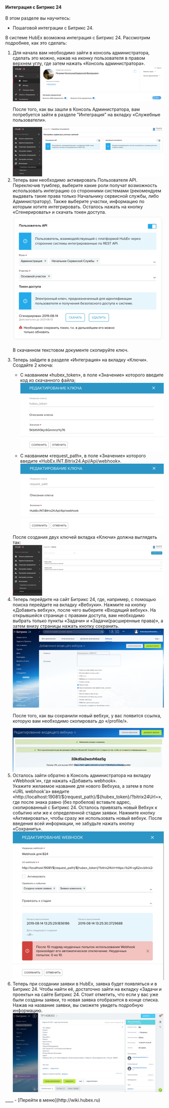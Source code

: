#### Интеграция с Битрикс 24
В этом разделе вы научитесь:
- Пошаговой интеграции с Битрикс 24.

В системе HubEx возможна интеграция с Битрикс 24. Рассмотрим подробнее, как это сделать:
<html>
<body>
<ol type="1">
<li> Для начала вам необходимо зайти в консоль администратора, сделать это можно, нажав на иконку пользователя в правом верхнем углу, где затем нажать «Консоль администратора».</li>
<img src="/attachments/images/FAQ/ADMIN/Integration/integr1.jpg"/>
<p>После того, как вы зашли в Консоль Администратора, вам потребуется зайти в разделе "Интеграция" на вкладку «Служебные пользователи».</p>
<img src="/attachments/images/FAQ/ADMIN/Integration/integr2.png"/>
<li> Теперь вам необходимо активировать Пользователя API. Переключив тумблер, выберите какие роли получат возможность использовать интеграцию со сторонними системами (рекомендуем выдавать такие права только Начальнику сервисной службы, либо Администратору). Также выберите участки, информацию по которым хотите интегрировать. Осталось нажать на кнопку «Сгенерировать» и скачать токен доступа.</li>
<img src="/attachments/images/FAQ/ADMIN/Integration/integr3.png"/>

<p>В скачанном текстовом документе скопируйте ключ.</p>
<li> Теперь зайдите в разделе «Интеграция» на вкладку «Ключи».
Создайте 2 ключа: </li>
<ul>
<li> С названием «hubex_token», в поле «Значение» которого введите код из скачанного файла;</li>
<img src="/attachments/images/FAQ/ADMIN/Integration/integr4.png"/>

<li> С названием «request_path», в поле «Значение» которого введите «HubEx.INT.Bitrix24.Api/Api/webhook».</li>
<img src="/attachments/images/FAQ/ADMIN/Integration/integr5.png"/>
</ul>
После создания двух ключей вкладка «Ключи» должна выглядеть так:
<img src="/attachments/images/FAQ/ADMIN/Integration/integr6.png"/>

<li> Теперь перейдите на сайт Битрикс 24, где, например, с помощью поиска перейдите на вкладку «Вебхуки». Нажмите на кнопку «Добавить вебхук», после чего выберите «Входящий вебхук».
На открывшейся странице с правами доступа, вам необходимо выбрать только пункты «Задачи» и «Задачи(расширенные права)», а затем внизу страницы нажать кнопку сохранить. </li>
<img src="/attachments/images/FAQ/ADMIN/Integration/integr7.png"/>

<p>После того, как вы сохранили новый вебхук, у вас появится ссылка, которую вам необходимо скопировать до «/profile/».</p>
<img src="/attachments/images/FAQ/ADMIN/Integration/integr8.png"/>
<li> Осталось зайти обратно в Консоль администратора на вкладку «Webhook'и», где нажать «Добавить webhook».</li>
Укажите желаемое название для нового Вебхука, а затем в поле «URL webhook'a» введите «http://localhost:19081/${request_path}/${hubex_token}/?bitrix24Url=», где после знака равно (без пробелов) вставьте адрес, скопированный с Битрикс 24. Осталось привязать новый Вебхук к событию или же к определенной стадии заявки. Нажмите кнопку «Активировать», чтобы сразу же использовать новый вебхук. После введения всей информации, не забудьте нажать кнопку «Сохранить».
<img src="/attachments/images/FAQ/ADMIN/Integration/integr9.png"/>

<li> Теперь при создании заявки в HubEx, заявка будет появляться и в Битрикс 24. Чтобы найти её, достаточно зайти на вкладку «Задачи и проекты» на сайте Битрикс 24. Стоит отметить, что если у вас уже были созданы заявки, то новая заявка отобразится в конце списка. Нажав на название заявки, вы сможете увидеть подробную информацию. </li>
<img src="/attachments/images/FAQ/ADMIN/Integration/integr10.png"/>

</ol>
</body>
</html>
____
- [Перейти в меню](http://wiki.hubex.ru)
